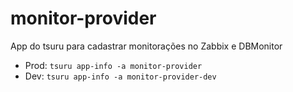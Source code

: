 # monitor-provider
App do tsuru para cadastrar monitorações no Zabbix e DBMonitor
- Prod: `tsuru app-info -a monitor-provider`
- Dev: `tsuru app-info -a monitor-provider-dev`
